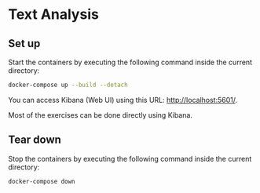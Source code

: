 # Text Analysis

## Set up

Start the containers by executing the following command inside the current directory:

```bash
docker-compose up --build --detach
```

You can access Kibana (Web UI) using this URL: [http://localhost:5601/](http://localhost:5601/).

Most of the exercises can be done directly using Kibana.

## Tear down

Stop the containers by executing the following command inside the current directory:

```bash
docker-compose down
```
